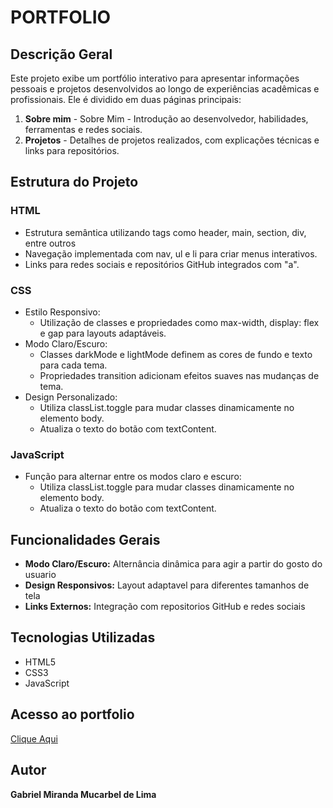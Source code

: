 # PORTFOLIO

## Descrição Geral
Este projeto exibe um portfólio interativo para apresentar informações pessoais e projetos desenvolvidos ao longo de experiências acadêmicas e profissionais. Ele é dividido em duas páginas principais:

1. **Sobre mim** - Sobre Mim - Introdução ao desenvolvedor, habilidades, ferramentas e redes sociais.
2. **Projetos** - Detalhes de projetos realizados, com explicações técnicas e links para repositórios.

## Estrutura do Projeto 
### HTML
- Estrutura semântica utilizando tags como header, main, section, div, entre outros
- Navegação implementada com nav, ul e li para criar menus interativos.
- Links para redes sociais e repositórios GitHub integrados com "a".

### CSS
- Estilo Responsivo:
    - Utilização de classes e propriedades como max-width, display: flex e gap para layouts adaptáveis.
- Modo Claro/Escuro:
    - Classes darkMode e lightMode definem as cores de fundo e texto para cada tema.
    - Propriedades transition adicionam efeitos suaves nas mudanças de tema.
- Design Personalizado: 
    - Utiliza classList.toggle para mudar classes dinamicamente no elemento body.
    - Atualiza o texto do botão com textContent.

### JavaScript
- Função para alternar entre os modos claro e escuro:
    - Utiliza classList.toggle para mudar classes dinamicamente no elemento body.
    - Atualiza o texto do botão com textContent.


## Funcionalidades Gerais
- **Modo Claro/Escuro:** Alternância dinâmica para agir a partir do gosto do usuario
- **Design Responsivos:** Layout adaptavel para diferentes tamanhos de tela
- **Links Externos:** Integração com repositorios GitHub e redes sociais


## Tecnologias Utilizadas
- HTML5
- CSS3
- JavaScript

## Acesso ao portfolio
[Clique Aqui](https://portifolio-gabriel-miranda-mucabel-de-lima.vercel.app/)

## Autor
**Gabriel Miranda Mucarbel de Lima**
